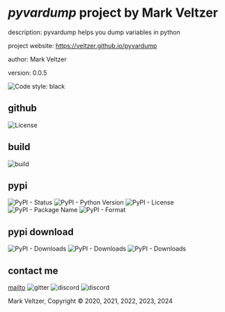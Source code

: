 # *pyvardump* project by Mark Veltzer

description: pyvardump helps you dump variables in python

project website: https://veltzer.github.io/pyvardump

author: Mark Veltzer

version: 0.0.5

![Code style: black](https://img.shields.io/badge/code%20style-black-000000.svg)

## github

![License](https://img.shields.io/github/license/veltzer/pyvardump)

## build

![build](https://github.com/veltzer/pyvardump/workflows/build/badge.svg)

## pypi

![PyPI - Status](https://img.shields.io/pypi/status/pyvardump)
![PyPI - Python Version](https://img.shields.io/pypi/pyversions/pyvardump)
![PyPI - License](https://img.shields.io/pypi/l/pyvardump)
![PyPI - Package Name](https://img.shields.io/pypi/v/pyvardump)
![PyPI - Format](https://img.shields.io/pypi/format/pyvardump)

## pypi download

![PyPI - Downloads](https://img.shields.io/pypi/dd/pyvardump)
![PyPI - Downloads](https://img.shields.io/pypi/dw/pyvardump)
![PyPI - Downloads](https://img.shields.io/pypi/dm/pyvardump)



## contact me
[mailto](mailto:mark.veltzer@gmail.com)
![gitter](https://img.shields.io/gitter/room/veltzer/mark.veltzer)
![discord](https://img.shields.io/discord/719336281624281119)
![discord](https://img.shields.io/discord/719336282194444302)

Mark Veltzer, Copyright © 2020, 2021, 2022, 2023, 2024
